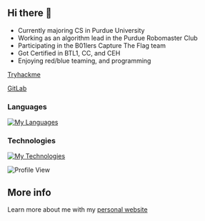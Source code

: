## Hi there 👋

- Currently majoring CS in Purdue University
- Working as an algorithm lead in the Purdue Robomaster Club
- Participating in the B01lers Capture The Flag team
- Got Certified in BTL1, CC, and CEH
- Enjoying red/blue teaming, and programming

[Tryhackme](https://tryhackme.com/p/acezxn)

[GitLab](https://gitlab.com/acezxn)
 
### Languages
[![My Languages](https://skillicons.dev/icons?i=c,cpp,python,java,html,css,js,bash)](https://skillicons.dev)

### Technologies
[![My Technologies](https://skillicons.dev/icons?i=ros,react,electron,nodejs,django,firebase,postgresql,git,docker)](https://skillicons.dev)

![Profile View](https://komarev.com/ghpvc/?username=acezxn)

## More info
Learn more about me with my [personal website](https://acezxn.me/)


